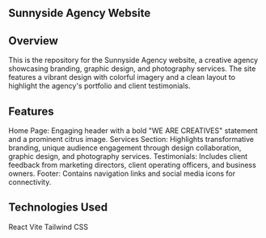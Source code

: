 ## Sunnyside Agency Website

## Overview

This is the repository for the Sunnyside Agency website, a creative agency showcasing branding, graphic design, and photography services. The site features a vibrant design with colorful imagery and a clean layout to highlight the agency's portfolio and client testimonials.

## Features

Home Page: Engaging header with a bold "WE ARE CREATIVES" statement and a prominent citrus image.
Services Section: Highlights transformative branding, unique audience engagement through design collaboration, graphic design, and photography services.
Testimonials: Includes client feedback from marketing directors, client operating officers, and business owners.
Footer: Contains navigation links and social media icons for connectivity.

## Technologies Used

React
Vite
Tailwind CSS

